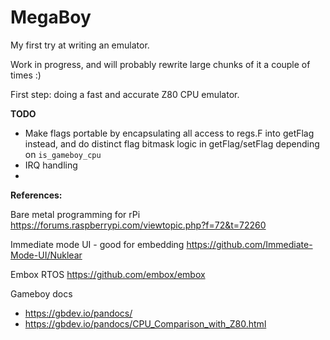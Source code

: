 # MegaBoy

My first try at writing an emulator. 

Work in progress, and will probably rewrite large chunks of it a couple of times :)

First step: doing a fast and accurate Z80 CPU emulator.

**TODO**
 - Make flags portable by encapsulating all access to regs.F into getFlag instead, and do distinct flag bitmask logic in getFlag/setFlag depending on `is_gameboy_cpu`
 - IRQ handling
 - 
**References:**

Bare metal programming for rPi
https://forums.raspberrypi.com/viewtopic.php?f=72&t=72260

Immediate mode UI - good for embedding 
https://github.com/Immediate-Mode-UI/Nuklear

Embox RTOS
https://github.com/embox/embox

Gameboy docs

- https://gbdev.io/pandocs/
- https://gbdev.io/pandocs/CPU_Comparison_with_Z80.html